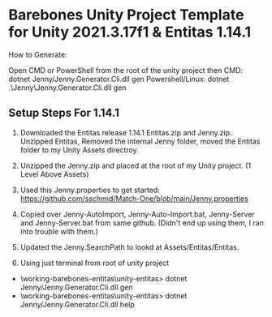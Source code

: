 # Barebones Unity Project Template for Unity 2021.3.17f1 & Entitas 1.14.1

How to Generate:

Open CMD or PowerShell from the root of the unity project then
CMD: dotnet Jenny/Jenny.Generator.Cli.dll gen
Powershell/Linux: dotnet .\Jenny\Jenny.Generator.Cli.dll gen


## Setup Steps For 1.14.1


1. Downloaded the Entitas release 1.14.1 Entitas.zip and Jenny.zip.
Unzipped Entitas, Removed the internal Jenny folder, moved the Entitas folder to my Unity Assets directroy.

2. Unzipped the Jenny.zip and placed at the root of my Unity project. (1 Level Above Assets)

3. Used this Jenny.properties to get started: https://github.com/sschmid/Match-One/blob/main/Jenny.properties

4. Copied over Jenny-AutoImport, Jenny-Auto-Import.bat, Jenny-Server and Jenny-Server.bat from same github. (Didn't end up using them, I ran into trouble with them.)

5. Updated the Jenny.SearchPath to lookd at Assets/Entitas/Entitas.


6. Using just terminal from root of unity project


- \working-barebones-entitas\unity-entitas> dotnet Jenny/Jenny.Generator.Cli.dll gen
- \working-barebones-entitas\unity-entitas> dotnet Jenny/Jenny.Generator.Cli.dll help




